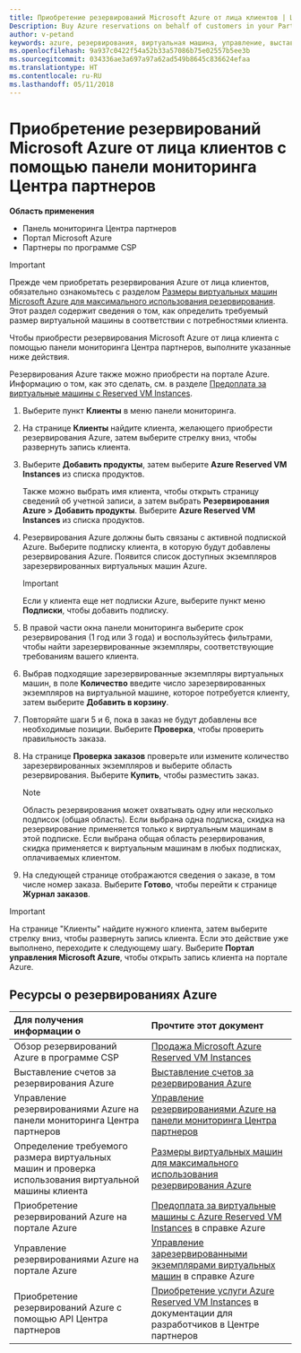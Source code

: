 ```yaml
---
title: Приобретение резервирований Microsoft Azure от лица клиентов | Центр партнеров
Description: Buy Azure reservations on behalf of customers in your Partner Dashboard.
author: v-petand
keywords: azure, резервирования, виртуальная машина, управление, выставление счетов, приобретение
ms.openlocfilehash: 9a937c0422f54a52b33a57086b75e02557b5ee3b
ms.sourcegitcommit: 034336ae3a697a97a62ad549b8645c836624efaa
ms.translationtype: HT
ms.contentlocale: ru-RU
ms.lasthandoff: 05/11/2018
---
```

# <a name="buy-microsoft-azure-reservations-on-behalf-of-your-customers-in-the-partner-dashboard"></a>Приобретение резервирований Microsoft Azure от лица клиентов с помощью панели мониторинга Центра партнеров 

**Область применения**

-  Панель мониторинга Центра партнеров
-  Портал Microsoft Azure
-  Партнеры по программе CSP

>[!IMPORTANT]
>Прежде чем приобретать резервирования Azure от лица клиентов, обязательно ознакомьтесь с разделом [Размеры виртуальных машин Microsoft Azure для максимального использования резервирования](azure-usage.md). Этот раздел содержит сведения о том, как определить требуемый размер виртуальной машины в соответствии с потребностями клиента. 

Чтобы приобрести резервирования Microsoft Azure от лица клиента с помощью панели мониторинга Центра партнеров, выполните указанные ниже действия.

Резервирования Azure также можно приобрести на портале Azure. Информацию о том, как это сделать, см. в разделе [Предоплата за виртуальные машины с Reserved VM Instances](https://docs.microsoft.com/azure/virtual-machines/windows/prepay-reserved-vm-instances).

1. Выберите пункт **Клиенты** в меню панели мониторинга.  

2. На странице **Клиенты** найдите клиента, желающего приобрести резервирования Azure, затем выберите стрелку вниз, чтобы развернуть запись клиента.  

3. Выберите **Добавить продукты**, затем выберите **Azure Reserved VM Instances** из списка продуктов. 

    Также можно выбрать имя клиента, чтобы открыть страницу сведений об учетной записи, а затем выбрать **Резервирования Azure > Добавить продукты**. Выберите **Azure Reserved VM Instances** из списка продуктов. 

4. Резервирования Azure должны быть связаны с активной подпиской Azure. Выберите подписку клиента, в которую будут добавлены резервирования Azure. Появится список доступных экземпляров зарезервированных виртуальных машин Azure. 

    >[!IMPORTANT] 
    >Если у клиента еще нет подписки Azure, выберите пункт меню **Подписки**, чтобы добавить подписку. 

5. В правой части окна панели мониторинга выберите срок резервирования (1 год или 3 года) и воспользуйтесь фильтрами, чтобы найти зарезервированные экземпляры, соответствующие требованиям вашего клиента.  

6. Выбрав подходящие зарезервированные экземпляры виртуальных машин, в поле **Количество** введите число зарезервированных экземпляров на виртуальной машине, которое потребуется клиенту, затем выберите **Добавить в корзину**.  

7. Повторяйте шаги 5 и 6, пока в заказ не будут добавлены все необходимые позиции. Выберите **Проверка**, чтобы проверить правильность заказа.  

8. На странице **Проверка заказов** проверьте или измените количество зарезервированных экземпляров и выберите область резервирования. Выберите **Купить**, чтобы разместить заказ. 

    >[!NOTE]
    >Область резервирования может охватывать одну или несколько подписок (общая область). Если выбрана одна подписка, скидка на резервирование применяется только к виртуальным машинам в этой подписке. Если выбрана общая область резервирования, скидка применяется к виртуальным машинам в любых подписках, оплачиваемых клиентом. 

9. На следующей странице отображаются сведения о заказе, в том числе номер заказа. Выберите **Готово**, чтобы перейти к странице **Журнал заказов**. 

>[!IMPORTANT]
>На странице "Клиенты" найдите нужного клиента, затем выберите стрелку вниз, чтобы развернуть запись клиента. Если это действие уже выполнено, переходите к следующему шагу. Выберите **Портал управления Microsoft Azure**, чтобы открыть запись клиента на портале Azure.

## <a name="azure-reservations-resources"></a>Ресурсы о резервированиях Azure
|**Для получения информации о**   |**Прочтите этот документ**    |
|:-----------------------------|:-----------------|
|Обзор резервирований Azure в программе CSP  | [Продажа Microsoft Azure Reserved VM Instances](azure-reservations.md) |
|Выставление счетов за резервирования Azure   |[Выставление счетов за резервирования Azure](azure-reservations-billing.md)   |
|Управление резервированиями Azure на панели мониторинга Центра партнеров | [Управление резервированиями Azure на панели мониторинга Центра партнеров](azure-reservations-manage.md)
|Определение требуемого размера виртуальных машин и проверка использования виртуальной машины клиента   |[Размеры виртуальных машин для максимального использования резервирования Azure](azure-usage.md)   |
|Приобретение резервирований Azure на портале Azure | [Предоплата за виртуальные машины с Azure Reserved VM Instances](https://docs.microsoft.com/azure/virtual-machines/windows/prepay-reserved-vm-instances) в справке Azure |
|Управление резервированиями Azure на портале Azure   |[Управление зарезервированными экземплярами виртуальных машин](https://docs.microsoft.com/azure/billing/billing-manage-reserved-vm-instance) в справке Azure  |
|Приобретение резервирований Azure с помощью API Центра партнеров | [Приобретение услуги Azure Reserved VM Instances](https://docs.microsoft.com/partner-center/develop/purchase-azure-reserved-vm-instances) в документации для разработчиков в Центре партнеров

 


 
